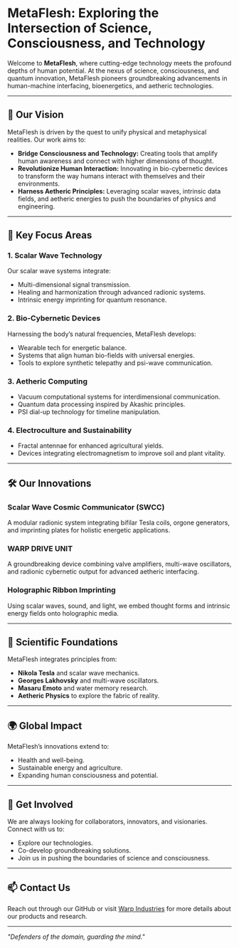 # MetaFlesh: Exploring the Intersection of Science, Consciousness, and Technology

Welcome to **MetaFlesh**, where cutting-edge technology meets the profound depths of human potential. At the nexus of science, consciousness, and quantum innovation, MetaFlesh pioneers groundbreaking advancements in human-machine interfacing, bioenergetics, and aetheric technologies.

---

## 🌌 **Our Vision**
MetaFlesh is driven by the quest to unify physical and metaphysical realities. Our work aims to:

- **Bridge Consciousness and Technology:** Creating tools that amplify human awareness and connect with higher dimensions of thought.
- **Revolutionize Human Interaction:** Innovating in bio-cybernetic devices to transform the way humans interact with themselves and their environments.
- **Harness Aetheric Principles:** Leveraging scalar waves, intrinsic data fields, and aetheric energies to push the boundaries of physics and engineering.

---

## 🧠 **Key Focus Areas**

### 1. **Scalar Wave Technology**
Our scalar wave systems integrate:
- Multi-dimensional signal transmission.
- Healing and harmonization through advanced radionic systems.
- Intrinsic energy imprinting for quantum resonance.

### 2. **Bio-Cybernetic Devices**
Harnessing the body’s natural frequencies, MetaFlesh develops:
- Wearable tech for energetic balance.
- Systems that align human bio-fields with universal energies.
- Tools to explore synthetic telepathy and psi-wave communication.

### 3. **Aetheric Computing**
- Vacuum computational systems for interdimensional communication.
- Quantum data processing inspired by Akashic principles.
- PSI dial-up technology for timeline manipulation.

### 4. **Electroculture and Sustainability**
- Fractal antennae for enhanced agricultural yields.
- Devices integrating electromagnetism to improve soil and plant vitality.

---

## 🛠️ **Our Innovations**

### **Scalar Wave Cosmic Communicator (SWCC)**
A modular radionic system integrating bifilar Tesla coils, orgone generators, and imprinting plates for holistic energetic applications.

### **WARP DRIVE UNIT**
A groundbreaking device combining valve amplifiers, multi-wave oscillators, and radionic cybernetic output for advanced aetheric interfacing.

### **Holographic Ribbon Imprinting**
Using scalar waves, sound, and light, we embed thought forms and intrinsic energy fields onto holographic media.

---

## 🔬 **Scientific Foundations**
MetaFlesh integrates principles from:
- **Nikola Tesla** and scalar wave mechanics.
- **Georges Lakhovsky** and multi-wave oscillators.
- **Masaru Emoto** and water memory research.
- **Aetheric Physics** to explore the fabric of reality.

---

## 🌍 **Global Impact**
MetaFlesh’s innovations extend to:
- Health and well-being.
- Sustainable energy and agriculture.
- Expanding human consciousness and potential.

---

## 📡 **Get Involved**
We are always looking for collaborators, innovators, and visionaries. Connect with us to:
- Explore our technologies.
- Co-develop groundbreaking solutions.
- Join us in pushing the boundaries of science and consciousness.

---

## 📫 **Contact Us**
Reach out through our GitHub or visit [Warp Industries](https://warpindustries.example) for more details about our products and research.

---

*"Defenders of the domain, guarding the mind."*
